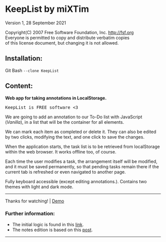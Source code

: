 
<h1>KeepList by miXTim</h1>
<p>Version 1, 28 September 2021</p>


<p>Copyright(C) 2007 Free Software Foundation, Inc. <a href="http://fsf.org/" target="blanck">http://fsf.org</a><br />
Everyone is permitted to copy and distribute verbatim copies<br />
 of this license document, but changing it is not allowed.</p>
 
<h2>Installation:</h2>

Git Bash
<code>--clone KeepList</code>

<h2>Content:</h2>

<strong>Web app for taking annotations in LocalStorage.</strong>

<pre>KeepList is FREE software <3</pre>


We are going to add an annotation to our To-Do list with JavaScript (*Vanilla*), in a list that will be the container for all elements.

We can mark each item as completed or delete it. They can also be edited by two clicks, modifying the text, and one click to save the changes.

When the application starts, the task list is to be retrieved from localStorage within the web browser. It works offline too, of course.

Each time the user modifies a task, the arrangement itself will be modified, and it must be saved permanently, so that pending tasks remain there if the current tab is refreshed or even navigated to another page.

Fully keyboard accessible (except editing annotations.). Contains two themes with light and dark mode.

---

Thanks for watching! | [Demo](https://mixtim.github.io/)


<h3>Further information:</h3>

- The initial logic is found in this [link](https://parzibyte.me/blog/2021/07/17/lista-tareas-pendientes-javascript).
- The notes edition is based on this [post](https://dev.to/gabriellend/how-to-make-your-to-do-list-editable-with-javascript-5119).

---
